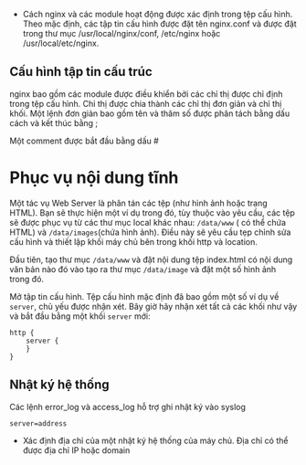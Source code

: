 * Cách nginx và các module hoạt động được xác định trong tệp cấu hình. Theo mặc định, các tập tin cấu hình được đặt tên nginx.conf và được đặt trong thư mục /usr/local/nginx/conf, /etc/nginx hoặc /usr/local/etc/nginx.

## Cấu hình tập tin cấu trúc

nginx bao gồm các module được điều khiển bởi các chỉ thị được chỉ định trong tệp cấu hình. Chỉ thị được chia thành các chỉ thị đơn giản và chỉ thị khối. Một lệnh đơn giản bao gồm tên và thâm số  được phân tách bằng dấu cách và kết thúc bằng ;

Một comment được bắt đầu bằng dấu #
# Phục vụ nội dung tĩnh

Một tác vụ Web Server là phân tán các tệp (như hình ảnh hoặc trang HTML). Bạn sẽ thực hiện một ví dụ trong đó, tùy thuộc vào yêu cầu, các tệp sẽ được phục vụ từ các thư mục local khác nhau: `/data/www` ( có thể chứa HTML) và `/data/images`(chứa hình ảnh). Điều này sẽ yêu cầu tẹp chỉnh sửa cấu hình và thiết lập khối máy chủ bên trong khối http và location.

Đầu tiên, tạo thư mục `/data/www` và đặt nội dung tệp index.html có nội dung văn bản nào đó vào tạo ra thư mục `/data/image` và đặt một số hình ảnh trong đó.

Mở tập tin cấu hình. Tệp cấu hình mặc định đã bao gồm một số ví dụ về `server`, chủ yếu được nhận xét. Bây giờ hãy nhận xét tất cả các khối như vậy và bắt đầu bằng một khối `server` mới:
```
http {
    server {
    }
}
```


## Nhật ký hệ thống
Các  lệnh error_log và access_log hỗ trợ ghi nhật ký vào syslog

`server=address` 
* Xác định địa chỉ của một nhật ký hệ thống của máy chủ. Địa chỉ có thể được địa chỉ IP hoặc domain